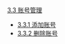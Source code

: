 [3.3 账号管理](https://github.com/frank202020/Group-Control/blob/master/part3/3.3.md)

* [3.3.1 添加账号](https://github.com/frank202020/Group-Control/blob/master/part3/3.3.1.md)
* [3.3.2 删除账号](https://github.com/frank202020/Group-Control/blob/master/part3/3.3.2.md)



